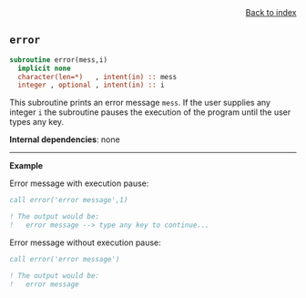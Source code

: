 
<span style="text-align:right;display:block;">
<a href="https://borjapetit.github.io/fortran_toolkit/">Back to index</a>
</span>

## ```error```

```fortran
subroutine error(mess,i)
  implicit none
  character(len=*)   , intent(in) :: mess
  integer , optional , intent(in) :: i
```

This subroutine prints an error message `mess`. If the user supplies any integer `i` the subroutine pauses the execution of the program until the user types any key.

**Internal dependencies**: none

---

**Example**

Error message with execution pause:
```fortran
call error('error message',1)

! The output would be:
!   error message --> type any key to continue...
```

Error message without execution pause:
```fortran
call error('error message')

! The output would be:
!   error message
```









